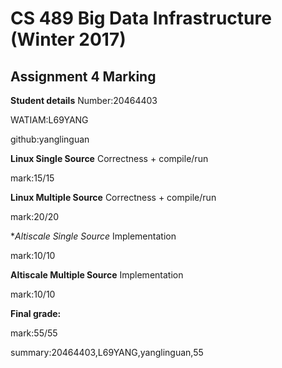 # CS 489 Big Data Infrastructure (Winter 2017)
## Assignment 4 Marking
**Student details**
Number:20464403

WATIAM:L69YANG

github:yanglinguan

**Linux Single Source**  Correctness + compile/run

mark:15/15

**Linux Multiple Source** Correctness + compile/run

mark:20/20

**Altiscale Single Source* Implementation

mark:10/10

**Altiscale Multiple Source** Implementation

mark:10/10


**Final grade:**

mark:55/55

summary:20464403,L69YANG,yanglinguan,55

